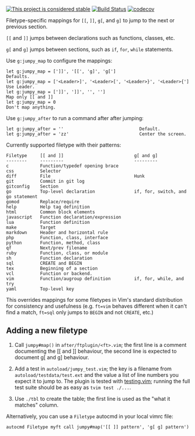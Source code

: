 [![This project is considered stable](https://img.shields.io/badge/Status-stable-green.svg)](https://arp242.net/status/stable)
[![Build Status](https://travis-ci.org/arp242/jumpy.vim.svg?branch=master)](https://travis-ci.org/arp242/jumpy.vim)
[![codecov](https://codecov.io/gh/arp242/jumpy.vim/branch/master/graph/badge.svg)](https://codecov.io/gh/arp242/jumpy.vim)

Filetype-specific mappings for `[[`, `]]`, `g[`, and `g]` to jump to the next or
previous section.

`[[` and `]]` jumps between declarations such as functions, classes, etc.

`g[` and `g]` jumps between sections, such as `if`, `for`, `while` statements.

Use `g:jumpy_map` to configure the mappings:

    let g:jumpy_map = [']]', '[[', 'g]', 'g[']                               Defaults.
    let g:jumpy_map = ['<Leader>]', '<Leader>[', '<Leader>}', '<Leader>{']   Use Leader.
    let g:jumpy_map = [']]', ']]', '', '']                                   Map only [[ and ]]
    let g:jumpy_map = 0                                                      Don't map anything.

Use `g:jumpy_after` to run a command after after jumping:

    let g:jumpy_after = ''                             Default.
    let g:jumpy_after = 'zz'                           Center the screen.

Currently supported filetype with their patterns:

    Filetype     [[ and ]]                           g[ and g]
    --------     ---------                           ---------
    c            Function/typedef opening brace
    css          Selector
    diff         File                                Hunk
    git          Commit in git log
    gitconfig    Section
    go           Top-level declaration               if, for, switch, and go statement
    gomod        Replace/require
    help         Help tag definition
    html         Common block elements
    javascript   Function declaration/expression
    lua          Function definition
    make         Target
    markdown     Header and horizontal rule
    php          Function, class, interface
    python       Function, method, class
    qf           Next/prev filename
    ruby         Function, class, or module
    sh           Function declaration
    sql          CREATE and BEGIN
    tex          Beginning of a section
    vcl          Function or backend.
    vim          Function/augroup definition         if, for, while, and try
    yaml         Top-level key

This overrides mappings for some filetypes in Vim's standard distribution for
consistency and usefulness (e.g. `ft=vim` behaves different when it can't find a
match, `ft=sql` only jumps to `BEGIN` and not `CREATE`, etc.)

Adding a new filetype
---------------------

1. Call `jumpy#map()` in `after/ftplugin/<ft>.vim`; the first line is a comment
   documenting the [[ and ]] behaviour, the second line is expected to document
   g[ and g] behaviour.

2. Add a test in `autoload/jumpy_test.vim`; the key is a filename from
   `autoload/testdata/test.ext` and the value a list of line numbers you expect
   it to jump to. The plugin is tested with
   [testing.vim](https://github.com/arp242/testing.vim); running the full test
   suite should be as easy as `tvim test ./...`.

3. Use `./tbl` to create the table; the first line is used as the "what it
   matches" column.

Alternatively, you can use a `Filetype` autocmd in your local vimrc file:

    autocmd Filetype myft call jumpy#map('[[ ]] pattern', 'g[ g] pattern')

